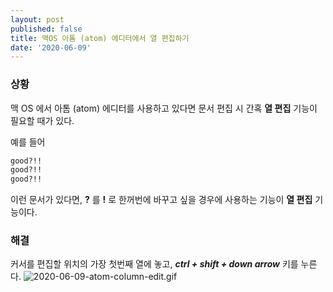 ```yaml
---
layout: post
published: false
title: 맥OS 아톰 (atom) 에디터에서 열 편집하기
date: '2020-06-09'
---
```

### 상황

맥 OS 에서 아톰 (atom) 에디터를 사용하고 있다면 문서 편집 시 간혹 **열 편집**  기능이 필요할 때가 있다.

예를 들어

```bash
good?!!
good?!!
good?!!
```

이런 문서가 있다면, **?** 를 **!** 로 한꺼번에 바꾸고 싶을 경우에 사용하는 기능이 **열 편집**  기능이다.

### 해결

커서를 편집할 위치의 가장 첫번째 열에 놓고, ***ctrl + shift + down arrow*** 키를 누른다.
![2020-06-09-atom-column-edit.gif]({{site.baseurl}}/img/2020-06-09-atom-column-edit.gif)
